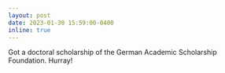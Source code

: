 ```yaml
---
layout: post
date: 2023-01-30 15:59:00-0400
inline: true
---
```

Got a doctoral scholarship of the German Academic Scholarship Foundation. Hurray!

